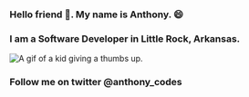 ### Hello friend 👋. My name is Anthony. 😄
### I am a Software Developer in Little Rock, Arkansas.
![A gif of a kid giving a thumbs up.](https://media.giphy.com/media/llKJGxQ1ESmac/giphy.gif)
### Follow me on twitter @anthony_codes 

<!--
**anthonygilbertt/anthonygilbertt** is a ✨ _special_ ✨ repository because its `README.md` (this file) appears on your GitHub profile.

Here are some ideas to get you started:

- 🔭 I’m currently working on ...
- 🌱 I’m currently learning ...
- 👯 I’m looking to collaborate on ...
- 🤔 I’m looking for help with ...
- 💬 Ask me about ...
- 📫 How to reach me: ...
- 😄 Pronouns: ...
- ⚡ Fun fact: ...
-->
